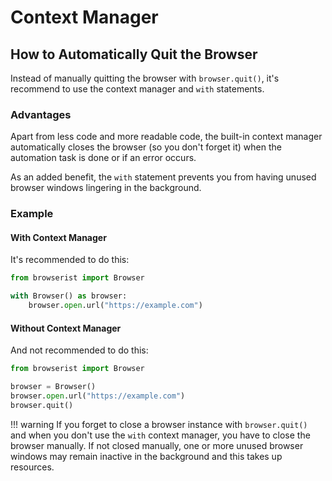# Context Manager
## How to Automatically Quit the Browser
Instead of manually quitting the browser with `browser.quit()`, it's recommend to use the context manager and `with` statements.

### Advantages
Apart from less code and more readable code, the built-in context manager automatically closes the browser (so you don't forget it) when the automation task is done or if an error occurs.

As an added benefit, the `with` statement prevents you from having unused browser windows lingering in the background.

### Example
#### With Context Manager
It's recommended to do this:

```python
from browserist import Browser

with Browser() as browser:
    browser.open.url("https://example.com")
```

#### Without Context Manager
And not recommended to do this:

```python
from browserist import Browser

browser = Browser()
browser.open.url("https://example.com")
browser.quit()
```

!!! warning
    If you forget to close a browser instance with `browser.quit()` and when you don't use the `with` context manager, you have to close the browser manually. If not closed manually, one or more unused browser windows may remain inactive in the background and this takes up resources.
